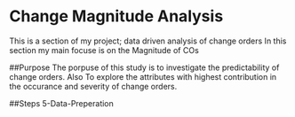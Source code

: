 # Change Magnitude Analysis
This is a section of my project; data driven analysis of change orders
In this section my main focuse is on the Magnitude of COs

##Purpose
The porpuse of this study is to investigate the predictability of change orders.
Also To explore the attributes with highest contribution in the occurance and severity of change orders.

##Steps
5-Data-Preperation
